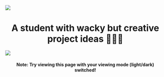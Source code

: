 <a href="https://linkode.org/#ECf0OGP2IAbVtOySfgigS"><img src="https://i.postimg.cc/pLC625YV/1.png" style="max-height: 100%;"></a>
<h1 align="center">
A student with wacky but creative project ideas 👨🏻‍💻
</h1>

<div style="display: flex; flex-direction: row;">
<img src="https://github-readme-stats.vercel.app/api?username=Divdude77&theme=gotham&bg-color=0e1116&show_icons=true">
</div>
<h4 align="center">Note: Try viewing this page with your viewing mode (light/dark) switched!</h4>
